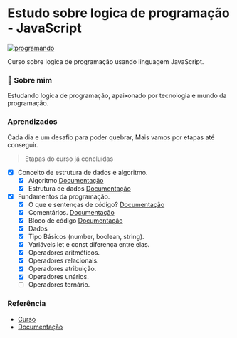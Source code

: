 
# Estudo sobre logica de programação - JavaScript

[![programando](https://media0.giphy.com/media/2juvZoQ3oLa4U/giphy.gif?cid=ecf05e47tfvj343n1lofdmfnkpqg5yvyhrx0ghvw2ayh96qk&rid=giphy.gif&ct=g)](<https://giphy.com/>)

Curso sobre logica de programação usando linguagem JavaScript.

### 🚀 Sobre mim

Estudando logica de programação, apaixonado por tecnologia e mundo da programação.

### Aprendizados

Cada dia e um desafio para poder quebrar, Mais vamos por etapas até conseguir.

> Etapas do curso já concluídas

- [x] Conceito de estrutura de dados e algoritmo.
  - [x] Algoritmo [Documentação](https://github.com/walber-vaz/logica-de-programacao-js/blob/main/doc/ALGORITMO.md)
  - [x] Estrutura de dados [Documentação](https://github.com/walber-vaz/logica-de-programacao-js/blob/main/doc/ESTRUTURAS_DE_DADOS.md)
- [x] Fundamentos da programação.
  - [x] O que e sentenças de código? [Documentação](https://github.com/walber-vaz/logica-de-programacao-js/blob/main/doc/SENTENÇA_DE_CODIGO.md)
  - [x] Comentários. [Documentação](https://github.com/walber-vaz/logica-de-programacao-js/blob/main/doc/COMENTARIOS.md)
  - [x] Bloco de código [Documentação](https://github.com/walber-vaz/logica-de-programacao-js/blob/main/doc/BLOCO_DE_CODIGO.md)
  - [x] Dados
  - [x] Tipo Básicos (number, boolean, string).
  - [x] Variáveis let e const diferença entre elas.
  - [x] Operadores aritméticos.
  - [x] Operadores relacionais.
  - [x] Operadores atribuição.
  - [x] Operadores unários.
  - [ ] Operadores ternário.

### Referência

- [Curso](https://www.udemy.com/share/103GrF/)
- [Documentação](https://developer.mozilla.org/pt-BR/docs/Web/JavaScript)

